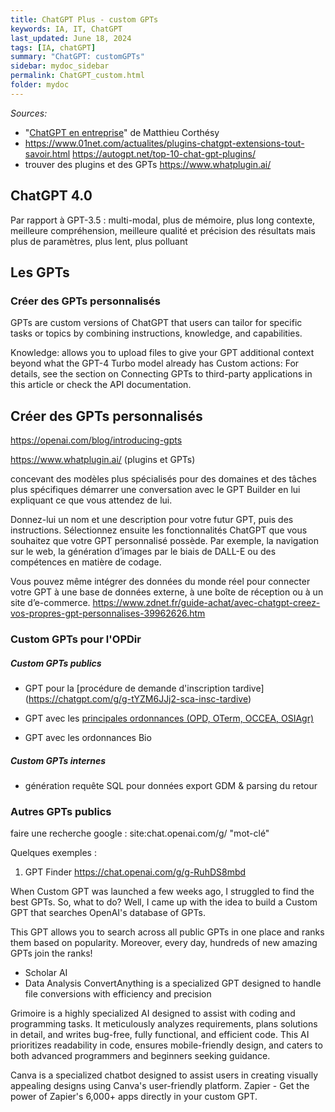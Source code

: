 ```yaml
---
title: ChatGPT Plus - custom GPTs
keywords: IA, IT, ChatGPT
last_updated: June 18, 2024
tags: [IA, chatGPT]
summary: "ChatGPT: customGPTs"
sidebar: mydoc_sidebar
permalink: ChatGPT_custom.html
folder: mydoc
---
```


*Sources:*
* "[ChatGPT en entreprise](https://outilia.fr)" de Matthieu Corthésy
* https://www.01net.com/actualites/plugins-chatgpt-extensions-tout-savoir.html 
https://autogpt.net/top-10-chat-gpt-plugins/
* trouver des plugins et des GPTs https://www.whatplugin.ai/

## ChatGPT 4.0

Par rapport à GPT-3.5 : multi-modal, plus de mémoire, plus long contexte, meilleure compréhension, meilleure qualité et précision des résultats mais plus de paramètres, plus lent, plus polluant



## Les GPTs

### Créer des GPTs personnalisés
GPTs are custom versions of ChatGPT that users can tailor for specific tasks or topics by combining instructions, knowledge, and capabilities.

Knowledge: allows you to upload files to give your GPT additional context beyond what the GPT-4 Turbo model already has
Custom actions: For details, see the section on Connecting GPTs to third-party applications in this article or check the API documentation.


## Créer des GPTs personnalisés

https://openai.com/blog/introducing-gpts 

https://www.whatplugin.ai/ (plugins et GPTs)

concevant des modèles plus spécialisés pour des domaines et des tâches plus spécifiques
démarrer une conversation avec le GPT Builder en lui expliquant ce que vous attendez de lui.

Donnez-lui un nom et une description pour votre futur GPT, puis des instructions. Sélectionnez ensuite les fonctionnalités ChatGPT que vous souhaitez que votre GPT personnalisé possède. Par exemple, la navigation sur le web, la génération d’images par le biais de DALL-E ou des compétences en matière de codage.

Vous pouvez même intégrer des données du monde réel pour connecter votre GPT à une base de données externe, à une boîte de réception ou à un site d’e-commerce.
https://www.zdnet.fr/guide-achat/avec-chatgpt-creez-vos-propres-gpt-personnalises-39962626.htm

### Custom GPTs pour l'OPDir

##### Custom GPTs publics

* GPT pour la [procédure de demande d'inscription tardive] (https://chatgpt.com/g/g-tYZM6JJj2-sca-insc-tardive)

* GPT avec les [principales ordonnances (OPD, OTerm, OCCEA, OSIAgr)](https://chatgpt.com/g/g-x7lHJPugN-sca-oterm-osiagr-occea-opd-2024)

* GPT avec les ordonnances Bio

##### Custom GPTs internes

* génération requête SQL pour données export GDM & parsing du retour

### Autres GPTs publics 

faire une recherche google :
site:chat.openai.com/g/ "mot-clé"

Quelques exemples : 

1. GPT Finder
https://chat.openai.com/g/g-RuhDS8mbd

When Custom GPT was launched a few weeks ago, I struggled to find the best GPTs. So, what to do? Well, I came up with the idea to build a Custom GPT that searches OpenAI's database of GPTs.

This GPT allows you to search across all public GPTs in one place and ranks them based on popularity. Moreover, every day, hundreds of new amazing GPTs join the ranks!

* Scholar AI
* Data Analysis
ConvertAnything is a specialized GPT designed to handle file conversions with efficiency and precision

Grimoire is a highly specialized AI designed to assist with coding and programming tasks. It meticulously analyzes requirements, plans solutions in detail, and writes bug-free, fully functional, and efficient code. This AI prioritizes readability in code, ensures mobile-friendly design, and caters to both advanced programmers and beginners seeking guidance.

Canva is a specialized chatbot designed to assist users in creating visually appealing designs using Canva's user-friendly platform.
Zapier - Get the power of Zapier's 6,000+ apps directly in your custom GPT.


